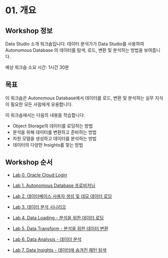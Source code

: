 # 01. 개요


## Workshop 정보

Data Studio 소개 워크숍입니다. 데이터 분석가가 Data Studio를 사용하여 Autonomous Database 의 데이터를 탐색, 로드, 변환 및 분석하는 방법을 보여줍니다.

예상 워크숍 소요 시간: 1시간 30분

## 목표

이 워크숍은 Autonomous Database에서 데이터를 로드, 변환 및 분석하는 실무 지식이 필요한 모든 사람에게 유용합니다.

이 워크숍에서는 다음의 내용을 학습합니다:

- Object Storage의 데이터를 로딩하는 방법
- 분석을 위해 데이터를 변환하고 준비하는 방법
- 차원 모델을 생성하고 데이터를 분석하는 방법
- 데이터의 다양한 Insights를 찾는 방법

## Workshop 순서

- [Lab 0. Oracle Cloud Login](./Lab0_Oracle_Cloud_Login.md)

- [Lab 1. Autonomous Database 프로비저닝](./Lab1_Autonomous_Database_Provisioning.md)

- [Lab 2. 데이터베이스 사용자 생성 및 데모 데이터 로딩](./Lab2_Create_User_Demo_Data_Loading.md)

- [Lab 3. 데이터 분석 시나리오](./Lab3_Data_Analysis_Scenario.md)

- [Lab 4. Data Loading - 분석을 위한 데이터 로딩](./Lab4_Data_Loading.md)

- [Lab 5. Data Transform - 분석을 위한 데이터 변환](./Lab5_Data_Transform.md)

- [Lab 6. Data Analysis - 데이터 분석](./Lab6_Data_Analysis.md)

- [Lab 7. Data Insights - 데이터에 숨겨진 패턴 탐색](./Lab7_Data_Insights.md)

